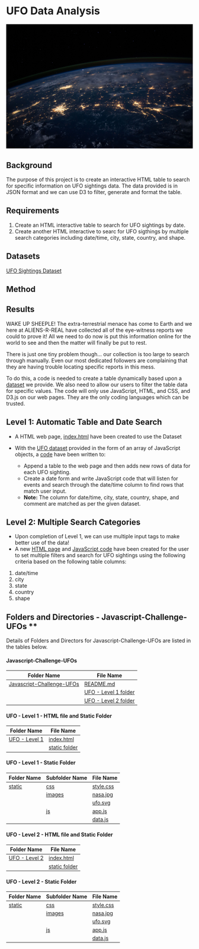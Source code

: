 # UFO Data Analysis

![Image](https://github.com/cecileung1208/Javascript-Challenge-UFOs/blob/main/UFO%20-%20Level%201/static/images/nasa.jpg)

## Background

The purpose of this project is to create an interactive HTML table to search for specific information on UFO sightings data.  The data provided is in JSON format and we can use D3 to filter, generate and format the table.

## Requirements

1) Create an HTML interactive table to search for UFO sightings by date.
2) Create another HTML interactive to searc for UFO sigthings by multiple search categories including date/time, city, state, country, and shape.

## Datasets

[UFO Sightings Dataset](https://github.com/cecileung1208/UFO-Data-Analysis/blob/main/UFO%20-%20Level%201/static/js/data.js)

## Method

## Results



WAKE UP SHEEPLE! The extra-terrestrial menace has come to Earth and we here at ALIENS-R-REAL have collected all of the eye-witness reports we could to prove it! All we need to do now is put this information online for the world to see and then the matter will finally be put to rest.

There is just one tiny problem though... our collection is too large to search through manually. Even our most dedicated followers are complaining that they are having trouble locating specific reports in this mess.

To do this, a code is needed to create a table dynamically based upon a [dataset](https://github.com/cecileung1208/Javascript-Challenge-UFOs/blob/main/UFO%20-%20Level%201/static/js/data.js) we provide. We also need to allow our users to filter the table data for specific values. The code will only use JavaScript, HTML, and CSS, and D3.js on our web pages. They are the only coding languages which can be trusted.


## Level 1: Automatic Table and Date Search

* A HTML web page, [index.html](https://github.com/cecileung1208/Javascript-Challenge-UFOs/blob/main/UFO%20-%20Level%201/index.html) have been created to use the Dataset

* With the [UFO dataset](https://github.com/cecileung1208/Javascript-Challenge-UFOs/blob/main/UFO%20-%20Level%201/static/js/data.js) provided in the form of an array of JavaScript objects, a [code](https://github.com/cecileung1208/Javascript-Challenge-UFOs/blob/main/UFO%20-%20Level%201/static/js/app.js) have been written to:
  * Append a table to the web page and then adds new rows of data for each UFO sighting.
  * Create a date form and write JavaScript code that will listen for events and search through the date/time column to find rows that match user input.
  * **Note:** The column for date/time, city, state, country, shape, and comment are matched as per the given dataset.
  
 ## Level 2: Multiple Search Categories
 
* Upon completion of Level 1, we can use multiple input tags to make better use of the data!
* A new [HTML page](https://github.com/cecileung1208/Javascript-Challenge-UFOs/blob/main/UFO%20-%20Level%202/index.html) and [JavaScript code](https://github.com/cecileung1208/Javascript-Challenge-UFOs/blob/main/UFO%20-%20Level%202/static/js/app.js) have been created for the user to set multiple filters and search for UFO sightings using the following criteria based on the following table columns:

 1. date/time <br>
 2. city <br>
 3. state <br>
 4. country <br>
 5. shape <br>
 
 ## Folders and Directories - Javascript-Challenge-UFOs **

Details of Folders and Directors for Javascript-Challenge-UFOs are listed in the tables below.


#### Javascript-Challenge-UFOs
| Folder Name    | File Name |
| ------------- | ------------- |
| [Javascript-Challenge-UFOs](https://github.com/cecileung1208/Javascript-Challenge-UFOs)  | [README.md](https://github.com/cecileung1208/Javascript-Challenge-UFOs/blob/main/README.md)|
|                            | [UFO - Level 1 folder](https://github.com/cecileung1208/Javascript-Challenge-UFOs/tree/main/UFO%20-%20Level%201)|
|                            | [UFO - Level 2 folder](https://github.com/cecileung1208/Javascript-Challenge-UFOs/tree/main/UFO%20-%20Level%202)|


#### UFO - Level 1 - HTML file and Static Folder

| Folder Name    | File Name |
| ------------- | ------------- |
| [UFO - Level 1](https://github.com/cecileung1208/Javascript-Challenge-UFOs/tree/main/UFO%20-%20Level%201) | [index.html](https://github.com/cecileung1208/Javascript-Challenge-UFOs/blob/main/UFO%20-%20Level%201/index.html)  |
|               | [static folder](https://github.com/cecileung1208/Javascript-Challenge-UFOs/tree/main/UFO%20-%20Level%201/static)  |

#### UFO - Level 1 - Static Folder
| Folder Name    | Subfolder Name | File Name |
| ------------- | -------------   | -------------   |
| [static](https://github.com/cecileung1208/Javascript-Challenge-UFOs/tree/main/UFO%20-%20Level%201/static)| [css](https://github.com/cecileung1208/Javascript-Challenge-UFOs/tree/main/UFO%20-%20Level%201/static/css)   | [style.css](https://github.com/cecileung1208/Javascript-Challenge-UFOs/blob/main/UFO%20-%20Level%201/static/css/style.css)   |
| | [images](https://github.com/cecileung1208/Javascript-Challenge-UFOs/tree/main/UFO%20-%20Level%201/static/images)   | [nasa.jpg](https://github.com/cecileung1208/Javascript-Challenge-UFOs/blob/main/UFO%20-%20Level%201/static/images/nasa.jpg)   |
| | | [ufo.svg](https://github.com/cecileung1208/Javascript-Challenge-UFOs/blob/main/UFO%20-%20Level%201/static/images/ufo.svg)   |
| | [js](https://github.com/cecileung1208/Javascript-Challenge-UFOs/tree/main/UFO%20-%20Level%201/static/js)   | [app.js](https://github.com/cecileung1208/Javascript-Challenge-UFOs/blob/main/UFO%20-%20Level%201/static/js/app.js)   |
| | | [data.js](https://github.com/cecileung1208/Javascript-Challenge-UFOs/blob/main/UFO%20-%20Level%201/static/js/data.js)   |


#### UFO - Level 2 - HTML file and Static Folder

| Folder Name    | File Name |
| ------------- | ------------- |
| [UFO - Level 2](https://github.com/cecileung1208/Javascript-Challenge-UFOs/tree/main/UFO%20-%20Level%202) | [index.html](https://github.com/cecileung1208/Javascript-Challenge-UFOs/blob/main/UFO%20-%20Level%202/index.html)  |
|               | [static folder](https://github.com/cecileung1208/Javascript-Challenge-UFOs/tree/main/UFO%20-%20Level%202/static)  |


 #### UFO - Level 2 - Static Folder
| Folder Name    | Subfolder Name | File Name |
| ------------- | -------------   | -------------   |
| [static](https://github.com/cecileung1208/Javascript-Challenge-UFOs/tree/main/UFO%20-%20Level%202/static)| [css](https://github.com/cecileung1208/Javascript-Challenge-UFOs/tree/main/UFO%20-%20Level%202/static/css)   | [style.css](https://github.com/cecileung1208/Javascript-Challenge-UFOs/blob/main/UFO%20-%20Level%202/static/css/style.css)   |
| | [images](https://github.com/cecileung1208/Javascript-Challenge-UFOs/tree/main/UFO%20-%20Level%202/static/images)   | [nasa.jpg](https://github.com/cecileung1208/Javascript-Challenge-UFOs/blob/main/UFO%20-%20Level%202/static/images/nasa.jpg)   |
| | | [ufo.svg](https://github.com/cecileung1208/Javascript-Challenge-UFOs/blob/main/UFO%20-%20Level%202/static/images/ufo.svg)   |
| | [js](https://github.com/cecileung1208/Javascript-Challenge-UFOs/tree/main/UFO%20-%20Level%202/static/js)   | [app.js](https://github.com/cecileung1208/Javascript-Challenge-UFOs/blob/main/UFO%20-%20Level%202/static/js/app.js)   |
| | | [data.js](https://github.com/cecileung1208/Javascript-Challenge-UFOs/blob/main/UFO%20-%20Level%202/static/js/data.js)   |
 

